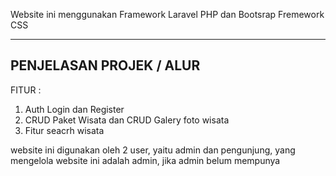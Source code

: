 
Website ini menggunakan Framework Laravel PHP dan Bootsrap Fremework CSS

-------------------------------------------------------------
PENJELASAN PROJEK / ALUR
-------------------------------------------------------------

FITUR :
1. Auth Login dan Register 
2. CRUD Paket Wisata dan CRUD Galery foto wisata
3. Fitur seacrh wisata


website ini digunakan oleh 2 user, yaitu admin dan pengunjung, yang mengelola website ini adalah admin, jika admin belum mempunya 

